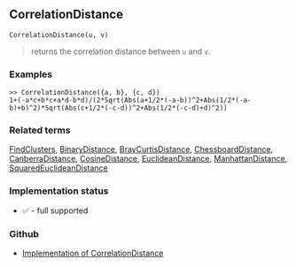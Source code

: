 ## CorrelationDistance

```
CorrelationDistance(u, v)
```
> returns the correlation distance between `u` and `v`.
  
### Examples

```
>> CorrelationDistance({a, b}, {c, d})
1+(-a*c+b*c+a*d-b*d)/(2*Sqrt(Abs(a+1/2*(-a-b))^2+Abs(1/2*(-a-b)+b)^2)*Sqrt(Abs(c+1/2*(-c-d))^2+Abs(1/2*(-c-d)+d)^2))
```

### Related terms 
[FindClusters](FindClusters.md), [BinaryDistance](BinaryDistance.md), [BrayCurtisDistance](BrayCurtisDistance.md), [ChessboardDistance](ChessboardDistance.md), [CanberraDistance](CanberraDistance.md), [CosineDistance](CosineDistance.md), [EuclideanDistance](EuclideanDistance.md), [ManhattanDistance](ManhattanDistance.md), [SquaredEuclideanDistance](SquaredEuclideanDistance.md)






### Implementation status

* &#x2705; - full supported

### Github

* [Implementation of CorrelationDistance](https://github.com/axkr/symja_android_library/blob/master/symja_android_library/matheclipse-core/src/main/java/org/matheclipse/core/builtin/ClusteringFunctions.java#L243) 
